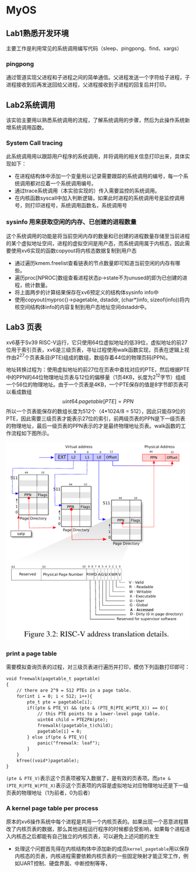 # MyOS
## Lab1熟悉开发环境
主要工作是利用常见的系统调用编写代码（sleep、pingpong、find、xargs）
### pingpong
通过管道实现父进程和子进程之间的简单通信。父进程发送一个字符给子进程，子进程接收到后再发送回给父进程，父进程接收到子进程的回复后并打印。

## Lab2系统调用
该实验主要用以熟悉系统调用的流程，了解系统调用的步骤，然后为此操作系统新增系统调用函数。

### System Call tracing 
此系统调用用以跟踪用户程序的系统调用，并将调用的相关信息打印出来，具体实现如下：
- 在进程结构体中添加一个变量用以记录需要跟踪的系统调用的编号，每一个系统调用都对应着一个系统调用编号。
- 通过trace系统调用（本实验实现的）传入需要监控的系统调用。
- 在内核函数syscall中加入判断逻辑，如果此时进程的系统调用号是监控调用号，则打印进程号，系统调用函数名，系统调用号

### sysinfo 用来获取空闲的内存、已创建的进程数量
这个系统调用的功能是将当前空闲内存的数量和已创建的进程数量存储至当前进程的某个虚拟地址空间，进程的虚拟空间是用户态，而系统调用属于内核态，因此需要使用xv6实现的函数copyout将内核态数据复制到用户态
- 通过遍历kmem.freelist查看链表的节点数量即可知道当前空闲的内存有哪些。
- 遍历proc[NPROC]数组查看进程状态p->state不为unused的即为已创建的进程，统计数量。
- 将上面两步的计算结果保存在xv6预定义的结构体sysinfo info中
- 使用copyout(myproc()->pagetable, dstaddr, (char*)info, sizeof(info))将内核空间结构体info的内容复制到用户态地址空间dstaddr中。

## Lab3 页表
xv6基于Sv39 RISC-V运行，它只使用64位虚拟地址的低39位，虚拟地址的前27位用于索引页表，xv6是三级页表，寻址过程使用walk函数实现，页表在逻辑上视作由$2^{27}$个页表条目(PTE)组成的数组，数组存着44位的物理页码(PPN)。

地址转换过程为：使用虚拟地址的前27位在页表中查找对应的PTE，然后根据PTE中的PPN的44位物理地址页表与12位的偏移量（1页4KB，长度为$2^{12}$字节）组成一个56位的物理地址。由于一个页表是4KB，一个PTE保存的值是8字节即页表可以看成数组
$$uint64\,pagetable[PTE] = PPN$$
所以一个页表能保存的数组长度为512个（4*1024/8 = 512），因此只能存9位的PTE，因此需要三级页表才能表示27位的索引，前两级页表的PPN是下一级页表的物理地址，最后一级页表的PPN表示的才是最终物理地址页表。walk函数的工作流程如下图所示。

![](./images/walk_logic.png)

### print a page table
需要模拟查询页表的过程，对三级页表进行遍历并打印，模仿下列函数打印即可：

    void freewalk(pagetable_t pagetable)
    {
        // there are 2^9 = 512 PTEs in a page table.
        for(int i = 0; i < 512; i++){
            pte_t pte = pagetable[i];
            if((pte & PTE_V) && (pte & (PTE_R|PTE_W|PTE_X)) == 0){
                // this PTE points to a lower-level page table.
                uint64 child = PTE2PA(pte);
                freewalk((pagetable_t)child);
                pagetable[i] = 0;
            } else if(pte & PTE_V){
                panic("freewalk: leaf");
            }
        }
        kfree((void*)pagetable);
    }
`(pte & PTE_V)`表示这个页表项被写入数据了，是有效的页表项。而`pte & (PTE_R|PTE_W|PTE_X)`表示这个页表项的内容是虚拟地址对应物理地址还是下一级页表的物理地址（1为前者，0为后者）

### A kernel page table per process
原本的xv6操作系统中每个进程是共用一个内核页表的。如果出现一个恶意进程篡改了内核页表的数据，那么其他进程运行程序的时候都会受影响，如果每个进程进入内核态之后都能有自己独立的内核页表，可以避免上述问题的发生

- 处理这个问题首先得在内核结构体中添加新的成员`kernel_pagetable`用以保存内核态的页表，内核进程需要依赖内核页表的一些固定映射才能正常工作，例如UART控制、硬盘界面、中断控制等等，
